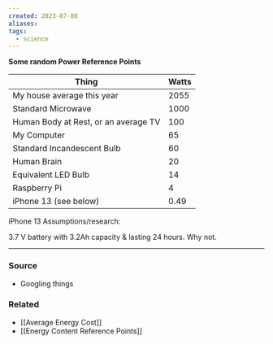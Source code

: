 ```yaml
---
created: 2023-07-08
aliases: 
tags:
  - science
---
```

**Some random Power Reference Points**

| Thing | Watts |
| --- | --- |
| My house average this year | 2055 |
| Standard Microwave | 1000 |
| Human Body at Rest, or an average TV | 100 |
| My Computer | 65 |
| Standard Incandescent Bulb | 60 |
| Human Brain | 20 |
| Equivalent LED Bulb | 14 |
| Raspberry Pi | 4 |
| iPhone 13 (see below) | 0.49 |

iPhone 13 Assumptions/research:

3.7 V battery with 3.2Ah capacity & lasting 24 hours. Why not. 

---
### Source
- Googling things

### Related
- [[Average Energy Cost]] 
- [[Energy Content Reference Points]]